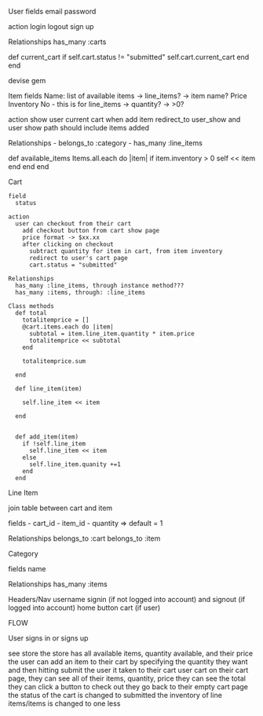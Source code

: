 User
  fields
    email
    password

  action
    login
    logout
    sign up

  Relationships
    has_many :carts

  def current_cart
    if self.cart.status != "submitted"
      self.cart.current_cart
    end
  end
  
  devise gem

  

Item
  fields 
    Name: list of available items -> line_items? -> item name? 
    Price
    Inventory
    No - this is for line_items ->  quantity? -> >0?  
    

  action
    show user current cart when add item
      redirect_to user_show and user show path should include items added

  Relationships
    - belongs_to :category
    - has_many :line_items

  def available_items
      Items.all.each do |item|
        if item.inventory > 0 
          self << item
        end
      end
  end



  Cart

    field
      status

    action
      user can checkout from their cart 
        add checkout button from cart show page
        price format -> $xx.xx
        after clicking on checkout
          subtract quantity for item in cart, from item inventory
          redirect to user's cart page
          cart.status = "submitted"

    Relationships
      has_many :line_items, through instance method???
      has_many :items, through: :line_items

    Class methods
      def total
        totalitemprice = []
        @cart.items.each do |item|
          subtotal = item.line_item.quantity * item.price
          totalitemprice << subtotal
        end

        totalitemprice.sum
        
      end

      def line_item(item)

        self.line_item << item

      end
    

      def add_item(item)
        if !self.line_item 
          self.line_item << item
        else
          self.line_item.quanity +=1
        end
      end

      
      
Line Item 

join table between cart and item

  fields
    - cart_id
    - item_id
    - quantity => default = 1 

  Relationships
    belongs_to :cart
    belongs_to :item


Category

  fields
    name

  Relationships
    has_many :items
    
  

          
    
Headers/Nav
  username
  signin (if not logged into account) and signout (if logged into account)
  home button
  cart (if user)

FLOW

User signs in or signs up

see store
  the store has all available items, quantity available, and their price
  the user can add an item to their cart by specifying the quantity they want and then hitting submit
  the user it taken to their cart
user cart
  on their cart page, they can see all of their items, quantity, price
  they can see the total 
  they can click a button to check out
  they go back to their empty cart page
  the status of the cart is changed to submitted
  the inventory of line items/items is changed to one less


<!--
<% @categories.each do |category| %>
  <%= link_to category.title, category_path(category) %>
<% end %>

<% @items.each do |item| %>
  <p><%= item.title %> | <%= number_to_currency(item.price) %> | <%= button_to 'Add to Cart', line_items_path(item_id: item) %></p>
<% end %>

--> 



